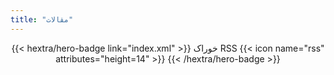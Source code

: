 ```yaml
---
title: "مقالات"
---
```


<div style="text-align: center; margin-top: 1em;">
{{< hextra/hero-badge link="index.xml" >}}
  <span>خوراک RSS</span>
  {{< icon name="rss" attributes="height=14" >}}
{{< /hextra/hero-badge >}}
</div>
